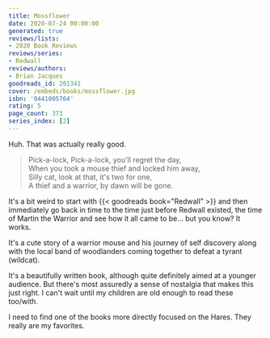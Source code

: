 ```yaml
---
title: Mossflower
date: 2020-07-24 00:00:00
generated: true
reviews/lists:
- 2020 Book Reviews
reviews/series:
- Redwall
reviews/authors:
- Brian Jacques
goodreads_id: 201341
cover: /embeds/books/mossflower.jpg
isbn: '0441005764'
rating: 5
page_count: 373
series_index: [2]
---
```

Huh. That was actually really good.  

> Pick-a-lock, Pick-a-lock, you'll regret the day,   
> When you took a mouse thief and locked him away,   
> Silly cat, look at that, it's two for one,   
> A thief and a warrior, by dawn will be gone.  

<!--more-->

It's a bit weird to start with {{< goodreads book="Redwall" >}} and then immediately go back in time to the time just before Redwall existed, the time of Martin the Warrior and see how it all came to be... but you know? It works.  

It's a cute story of a warrior mouse and his journey of self discovery along with the local band of woodlanders coming together to defeat a tyrant (wildcat).  

It's a beautifully written book, although quite definitely aimed at a younger audience. But there's most assuredly a sense of nostalgia that makes this just right. I can't wait until my children are old enough to read these too/with.  

I need to find one of the books more directly focused on the Hares. They really are my favorites.